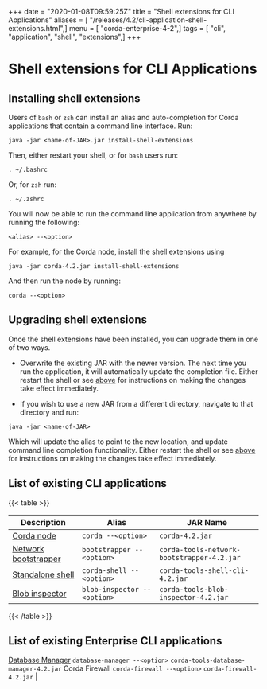 +++
date = "2020-01-08T09:59:25Z"
title = "Shell extensions for CLI Applications"
aliases = [ "/releases/4.2/cli-application-shell-extensions.html",]
menu = [ "corda-enterprise-4-2",]
tags = [ "cli", "application", "shell", "extensions",]
+++


# Shell extensions for CLI Applications


## Installing shell extensions

Users of `bash` or `zsh` can install an alias and auto-completion for Corda applications that contain a command line interface. Run:

```shell
java -jar <name-of-JAR>.jar install-shell-extensions
```
Then, either restart your shell, or for `bash` users run:

```shell
. ~/.bashrc
```
Or, for `zsh` run:

```shell
. ~/.zshrc
```
You will now be able to run the command line application from anywhere by running the following:

```shell
<alias> --<option>
```
For example, for the Corda node, install the shell extensions using

```shell
java -jar corda-4.2.jar install-shell-extensions
```
And then run the node by running:

```shell
corda --<option>
```

## Upgrading shell extensions

Once the shell extensions have been installed, you can upgrade them in one of two ways.


* Overwrite the existing JAR with the newer version. The next time you run the application, it will automatically update
                        the completion file. Either restart the shell or see [above](#installing-shell-extensions) for instructions
                        on making the changes take effect immediately.


* If you wish to use a new JAR from a different directory, navigate to that directory and run:

```shell
java -jar <name-of-JAR>
```
Which will update the alias to point to the new location, and update command line completion functionality. Either
                        restart the shell or see [above](#installing-shell-extensions) for instructions on making the changes take effect immediately.



## List of existing CLI applications


{{< table >}}

|Description|Alias|JAR Name|
|---------------------------------------------------------|------------------------------|----------------------------------------------------------|
|[Corda node](running-a-node.md#starting-an-individual-corda-node)|`corda --<option>`|`corda-4.2.jar`|
|[Network bootstrapper](network-bootstrapper.md)|`bootstrapper --<option>`|`corda-tools-network-bootstrapper-4.2.jar`|
|[Standalone shell](shell.md#standalone-shell)|`corda-shell --<option>`|`corda-tools-shell-cli-4.2.jar`|
|[Blob inspector](blob-inspector.md)|`blob-inspector --<option>`|`corda-tools-blob-inspector-4.2.jar`|

{{< /table >}}

## List of existing Enterprise CLI applications

[Database Manager](database-management.md)                `database-manager --<option>`  `corda-tools-database-manager-4.2.jar`
                Corda Firewall          `corda-firewall --<option>`    `corda-firewall-4.2.jar`                                 |


